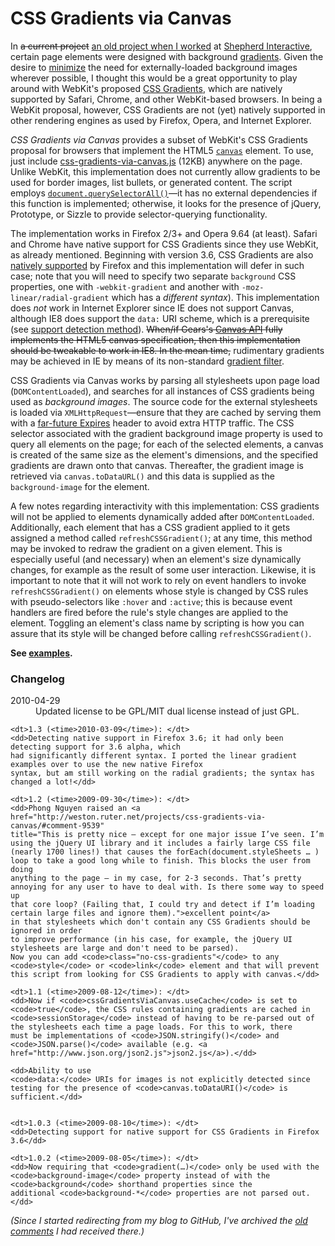 <h1>CSS Gradients via Canvas</h1>

<p>In <del>a current project</del> <ins>an old project when I worked</ins> at <a href="http://shepherdinteractive.com/">Shepherd Interactive</a>, certain page elements were designed with background <a href="http://en.wikipedia.org/wiki/Image_gradient" title="Image gradient @ Wikipedia">gradients</a>. Given the desire to <a href="http://developer.yahoo.com/performance/rules.html#num_http" title="Minimize HTTP Requests @ Best Practices for Speeding Up Your Web Site">minimize</a> the need for externally-loaded background images wherever possible, I thought this would be a great opportunity to play around with WebKit's proposed <a href="http://webkit.org/blog/175/introducing-css-gradients/" title="Introducing CSS Gradients">CSS Gradients</a>, which are natively supported by Safari, Chrome, and other WebKit-based browsers. In being a WebKit proposal, however, CSS Gradients are not (yet) natively supported in other rendering engines as used by Firefox, Opera, and Internet Explorer.</p>

<p><dfn>CSS Gradients via Canvas</dfn> provides a subset of WebKit's CSS Gradients proposal for browsers that implement the HTML5 <a href="http://www.whatwg.org/specs/web-apps/current-work/multipage/the-canvas-element.html" title="The canvas element @ HTML5"><code>canvas</code></a> element. To use, just include <a href="https://github.com/westonruter/css-gradients-via-canvas/blob/master/css-gradients-via-canvas.js">css-gradients-via-canvas.js</a> (12KB) anywhere on the page. Unlike WebKit, this implementation does not currently allow gradients to be used for border images, list bullets, or generated content. The script employs <a href="https://developer.mozilla.org/En/DOM/Document.querySelectorAll"><code>document.querySelectorAll()</code></a>—it has no external dependencies if this function is implemented; otherwise, it looks for the presence of jQuery, Prototype, or Sizzle to provide selector-querying functionality.</p>

<p id="browser-support">The implementation works in Firefox 2/3+ and Opera 9.64 (at least). Safari and Chrome have native support for CSS Gradients since they use WebKit, as already mentioned. Beginning with version 3.6, CSS Gradients are also <a href="https://developer.mozilla.org/en/CSS/Gradients" title="CSS Gradients @ Mozilla Developer Center">natively supported</a> by Firefox and this implementation will defer in such case; note that you will need to specify two separate <code>background</code> CSS properties, one with <code>-webkit-gradient</code> and another with <code>-moz-linear/radial-gradient</code> which has a <em>different syntax</em>). This implementation does <em>not</em> work in Internet Explorer since IE does not support Canvas, although IE8 does support the <code>data:</code> URI scheme, which is a prerequisite (see <a href="http://weston.ruter.net/2009/05/07/detecting-support-for-data-uris/" title="Detecting Support for data: URIs">support detection method</a>). <del datetime="2010-03-09">When/if Gears's <a href="http://code.google.com/apis/gears/api_canvas.html">Canvas API</a> fully implements the HTML5 canvas specification, then this implementation should be tweakable to work in IE8. In the mean time,</del> rudimentary gradients may be achieved in IE by means of its non-standard <a href="http://msdn.microsoft.com/en-us/library/ms532997%28VS.85%29.aspx">gradient filter</a>.</p>

<p>CSS Gradients via Canvas works by parsing all stylesheets upon page load (<code>DOMContentLoaded</code>), and searches for all instances of CSS gradients being used as <em>background images</em>. The source code for the external stylesheets is loaded via <code>XMLHttpRequest</code>—ensure that they are cached by serving them with a <a href="http://developer.yahoo.com/performance/rules.html#expires">far-future Expires</a> header to avoid extra HTTP traffic. The CSS selector associated with the gradient background image property is used to query all elements on the page; for each of the selected elements, a canvas is created of the same size as the element's dimensions, and the specified gradients are drawn onto that canvas. Thereafter, the gradient image is retrieved via <code>canvas.toDataURL()</code> and this data is supplied as the <code>background-image</code> for the element.</p>

<p id="notes">A few notes regarding interactivity with this implementation: CSS gradients will not be applied to elements dynamically added after <code>DOMContentLoaded</code>. Additionally, each element that has a CSS gradient applied to it gets assigned a method called <code>refreshCSSGradient()</code>; at any time, this method may be invoked to redraw the gradient on a given element. This is especially useful (and necessary) when an element's size dynamically changes, for example as the result of some user interaction. Likewise, it is important to note that it will not work to rely on event handlers to invoke <code>refreshCSSGradient()</code> on elements whose style is changed by CSS rules with pseudo-selectors like <code>:hover</code> and <code>:active</code>; this is because event handlers are fired before the rule's style changes are applied to the element. Toggling an element's class name by scripting is how you can assure that its style will be changed before calling <code>refreshCSSGradient()</code>.</p>

<p><strong>See <a href="http://westonruter.github.com/css-gradients-via-canvas/example.html">examples</a>.</strong></p>

<h3 id="changelog">Changelog</h3>
<dl>
    <dt><time>2010-04-29</time></dt>
    <dd>Updated license to be GPL/MIT dual license instead of just GPL.</dd>
    
    <dt>1.3 (<time>2010-03-09</time>): </dt>
    <dd>Detecting native support in Firefox 3.6; it had only been detecting support for 3.6 alpha, which
    had significantly different syntax. I ported the linear gradient examples over to use the new native Firefox
    syntax, but am still working on the radial gradients; the syntax has changed a lot!</dd>
    
    <dt>1.2 (<time>2009-09-30</time>): </dt>
    <dd>Phong Nguyen raised an <a href="http://weston.ruter.net/projects/css-gradients-via-canvas/#comment-9539"
    title="This is pretty nice – except for one major issue I’ve seen. I’m
    using the jQuery UI library and it includes a fairly large CSS file
    (nearly 1700 lines!) that causes the forEach(document.styleSheets … )
    loop to take a good long while to finish. This blocks the user from doing
    anything to the page – in my case, for 2-3 seconds. That’s pretty
    annoying for any user to have to deal with. Is there some way to speed up
    that core loop? (Failing that, I could try and detect if I’m loading
    certain large files and ignore them).">excellent point</a>
    in that stylesheets which don't contain any CSS Gradients should be ignored in order
    to improve performance (in his case, for example, the jQuery UI
    stylesheets are large and don't need to be parsed).
    Now you can add <code>class="no-css-gradients"</code> to any
    <code>style</code> or <code>link</code> element and that will prevent
    this script from looking for CSS Gradients to apply with canvas.</dd>
    
    <dt>1.1 (<time>2009-08-12</time>): </dt>
    <dd>Now if <code>cssGradientsViaCanvas.useCache</code> is set to
    <code>true</code>, the CSS rules containing gradients are cached in
    <code>sessionStorage</code> instead of having to be re-parsed out of
    the stylesheets each time a page loads. For this to work, there
    must be implementations of <code>JSON.stringify()</code> and
    <code>JSON.parse()</code> available (e.g. <a
    href="http://www.json.org/json2.js">json2.js</a>).</dd>
    
    <dd>Ability to use
    <code>data:</code> URIs for images is not explicitly detected since
    testing for the presence of <code>canvas.toDataURI()</code> is
    sufficient.</dd>
    
    
    <dt>1.0.3 (<time>2009-08-10</time>): </dt>
    <dd>Detecting support for native support for CSS Gradients in Firefox 3.6</dd>
    
    <dt>1.0.2 (<time>2009-08-05</time>): </dt>
    <dd>Now requiring that <code>gradient(…)</code> only be used with the
    <code>background-image</code> property instead of with the
    <code>background</code> shorthand properties since the
    additional <code>background-*</code> properties are not parsed out.</dd>
</dl>

<p><em>(Since I started redirecting from my blog to GitHub, I've archived the <a href="http://westonruter.github.com/css-gradients-via-canvas/wordpress-comment-archive.html">old comments</a> I had received there.)</em></p>
